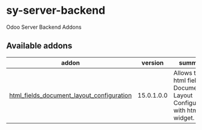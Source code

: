 # sy-server-backend
Odoo Server Backend Addons

[//]: # (addons)

Available addons
----------------
addon | version | summary
--- | --- | ---
[html_fields_document_layout_configuration](html_fields_document_layout_configuration/) | 15.0.1.0.0 | Allows to edit html fields in Documet Layout Configuration with html widget.


[//]: # (end addons)
